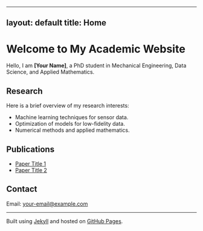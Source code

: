 
---
layout: default
title: Home
---

# Welcome to My Academic Website

Hello, I am **[Your Name]**, a PhD student in Mechanical Engineering, Data Science, and Applied Mathematics.

## Research
Here is a brief overview of my research interests:
- Machine learning techniques for sensor data.
- Optimization of models for low-fidelity data.
- Numerical methods and applied mathematics.

## Publications
- [Paper Title 1](https://doi.org/10.xxxxx/paper1)
- [Paper Title 2](https://doi.org/10.xxxxx/paper2)

## Contact
Email: [your-email@example.com](mailto:your-email@example.com)

---

Built using [Jekyll](https://jekyllrb.com/) and hosted on [GitHub Pages](https://pages.github.com).
